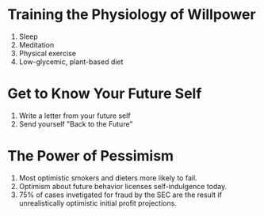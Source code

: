 Training the Physiology of Willpower
===========
1. Sleep
2. Meditation
3. Physical exercise
4. Low-glycemic, plant-based diet

Get to Know Your Future Self
===========
1. Write a letter from your future self
2. Send yourself "Back to the Future"

The Power of Pessimism
===========
1. Most optimistic smokers and dieters more likely to fail.
2. Optimism about future behavior licenses self-indulgence today.
3. 75% of cases invetigated for fraud by the SEC are the result if unrealistically optimistic initial profit projections.

